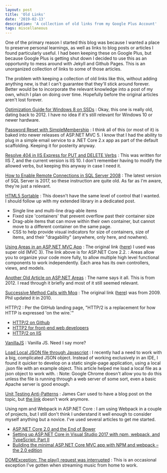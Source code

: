 ```yaml
---
layout: post
title: 'Old Links'
date: '2019-02-13'
description: 'A collection of old links from my Google Plus Account'
tags: miscellaneous
---
```


One of the primary reason I started this blog was because I wanted a place to preserve personal learnings, as well as links to blog posts or articles I found particularly useful.  I had been keeping these on Google Plus, but because Google Plus is getting shut down I decided to use this as an opportunity to mess around with Jekyll and Github Pages. This is an unorganized collection of links to some of those articles.

The problem with keeping a collection of old links like this, without adding anything new, is that I can't guarantee that they'll stick around forever. Better would be to incorporate the relevant knowledge into a post of my own, which I plan on doing over time. Hopefully before the original articles aren't lost forever.

[Optimization Guide for Windows 8 on SSDs](https://www.overclock.net/forum/20-hard-drives-storage/1240779-sean-s-windows-8-install-optimization-guide-ssds-hdds.html)
: Okay, this one is really old, dating back to 2012. I have no idea if it's still relevant for Windows 10 or newer hardware.

[Password Reset with SimpleMembership](http://kevin-junghans.blogspot.com/2013/04/password-reset-with-simplemembership.html)
: I think all of this (or most of it) is baked into newer releases of ASP.NET MVC 5. I know that I had the ability to plug in a simple email service to a .NET Core 2.x app as part of the default scaffolding. Keeping it for posterity anyway.

[Resolve 404 in IIS Express for PUT and DELETE Verbs](https://stevemichelotti.com/resolve-404-in-iis-express-for-put-and-delete-verbs/)
: This was written for IIS 7, and the current version is IIS 10. I don't remember having to modify the allowed verbs, but keeping this anyway in case I need it.

[How to Enable Remote Connections in SQL Server 2008](https://blogs.msdn.microsoft.com/walzenbach/2010/04/14/how-to-enable-remote-connections-in-sql-server-2008/)
: The latest version of SQL Server is 2017, so these instruction are quite old. As far as I'm aware, they're just a relevant.

[HTML5 Sortable](http://farhadi.ir/projects/html5sortable/)
: This doesn't have the same level of control that I wanted. I should follow up with my extended library in a dedicated post.
* Single line and multi-line drag-able items
* Fixed size 'containers' that prevent overflow past their container size
* Drag-able items that can move within their own container, but cannot move to a different container on the same page.
* CSS to help provide visual indicators for size of containers, size of items, and their "dragability" (anywhere, only here, and nowhere).

[Using Areas in an ASP.NET MVC App](https://docs.microsoft.com/en-us/aspnet/core/mvc/controllers/areas?view=aspnetcore-2.2)
: The original link ([here](https://docs.microsoft.com/en-us/previous-versions/aspnet/ee671793(v=vs.98))) I used was super old (MVC 3). The link above is for ASP.NET Core 2.2.
: Areas allow you to organize your code more fully, to allow multiple high level functional components to work independently. Each area has its own controllers, views, and models.

[Another Old Article on ASP.NET Areas](https://www.codeguru.com/csharp/.net/net_asp/mvc/article.php/c20227/Using-Areas-in-ASPNET-MVC-Application.htm)
: The name says it all. This is from 2012. I read through it briefly and most of it still seemed relevant.

[Successive Method Calls with Moq](https://haacked.com/archive/2010/11/24/moq-sequences-revisited.aspx/)
: The original link ([here](https://haacked.com/archive/2009/09/29/moq-sequences.aspx/)) was from 2009. Phil updated it in 2010.

HTTP/2
: Per the GitHub landing page, "HTTP/2 is a replacement for how HTTP is expressed 'on the wire.'"
* [HTTP/2 on Github](https://http2.github.io/)
* [HTTP2 for front-end web developers](https://mattwilcox.net/web-development/http2-for-front-end-web-developers)
* [HTTP/2 on IIS](https://blogs.iis.net/davidso/http2)

[VanillaJS](http://vanilla-js.com/)
: Vanilla JS. Need I say more?

[Load Local JSON file through Javascript](https://codepen.io/KryptoniteDove/post/load-json-file-locally-using-pure-javascript)
: I recently had a need to work with a big, complicated JSON object. Instead of working exclusively in an IDE, I found it quicker to develop on a static single-page application, using a local .json file with an example object. This article helped me load a local file as a json object to work with.
: Note: Google Chrome doesn't allow you to do this unless the file is running through a web server of some sort, even a basic Apache server is good enough.

[Unit Testing Anti-Patterns](https://stackoverflow.com/questions/333682/unit-testing-anti-patterns-catalogue)
: James Carr used to have a blog post on the topic, but [the link](http://blog.james-carr.org/2006/11/03/tdd-anti-patterns/) doesn't work anymore.

Using npm and Webpack in ASP.NET Core
: I am using Webpack in a couple of projects, but I still don't think I understand it well enough to consider myself anything but a novice. I've used several articles to get me started.
* [ASP.NET Core 2.0 and the End of Bower](https://wildermuth.com/2017/11/19/ASP-NET-Core-2-0-and-the-End-of-Bower)
* [Setting up ASP.NET Core in Visual Studio 2017 with npm, webpack, and TypeScript: Part II](http://leruplund.dk/2017/04/15/setting-up-asp-net-core-in-visual-studio-2017-with-npm-webpack-and-typescript-part-ii/)
* [Building the minimal ASP.NET Core MVC app with NPM and webpack – the 2.0 edition](https://blogs.taiga.nl/martijn/2017/11/24/building-and-asp-net-core-mvc-app-with-npm-and-webpack-asp-net-core-2-0-edition/)

[DOMException: The play() request was interrupted](https://developers.google.com/web/updates/2017/06/play-request-was-interrupted)
: This is an occasional exception I've gotten when streaming music from home to work.